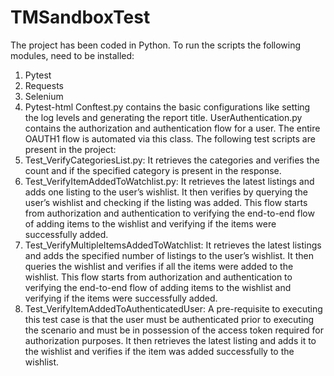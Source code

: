 # TMSandboxTest
The project has been coded in Python. To run the scripts the following modules, need to be installed:
1.	Pytest
2.	Requests
3.	Selenium
4.	Pytest-html
Conftest.py contains the basic configurations like setting the log levels and generating the report title.
UserAuthentication.py contains the authorization and authentication flow for a user. The entire OAUTH1 flow is automated via this class.
The following test scripts are present in the project:
1.	Test_VerifyCategoriesList.py: It retrieves the categories and verifies the count and if the specified category is present in the response.
2.	Test_VerifyItemAddedToWatchlist.py: It retrieves the latest listings and adds one listing to the user’s wishlist. It then verifies by querying the user’s wishlist and checking if the listing was added. This flow starts from authorization and authentication to verifying the end-to-end flow of adding items to the wishlist and verifying if the items were successfully added.
3.	Test_VerifyMultipleItemsAddedToWatchlist: It retrieves the latest listings and adds the specified number of listings to the user’s wishlist. It then queries the wishlist and verifies if all the items were added to the wishlist. This flow starts from authorization and authentication to verifying the end-to-end flow of adding items to the wishlist and verifying if the items were successfully added.
4.	Test_VerifyItemAddedToAuthenticatedUser: A pre-requisite to executing this test case is that the user must be authenticated prior to executing the scenario and must be in possession of the access token required for authorization purposes. It then retrieves the latest listing and adds it to the wishlist and verifies if the item was added successfully to the wishlist.
